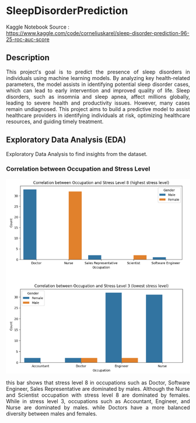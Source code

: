 # SleepDisorderPrediction
Kaggle Notebook Source : https://www.kaggle.com/code/corneliuskarel/sleep-disorder-prediction-96-25-roc-auc-score

## Description
<p align="justify">This project's goal is to predict the presence of sleep disorders in individuals using machine learning models. By analyzing key health-related parameters, the model assists in identifying potential sleep disorder cases, which can lead to early intervention and improved quality of life. Sleep disorders, such as insomnia and sleep apnea, affect millions globally, leading to severe health and productivity issues. However, many cases remain undiagnosed. This project aims to build a predictive model to assist healthcare providers in identifying individuals at risk, optimizing healthcare resources, and guiding timely treatment.
</p>

## Exploratory Data Analysis (EDA)
Exploratory Data Analysis to find insights from the dataset.

### Correlation between Occupation and Stress Level
![Bar Chart](Imgs/OccupationVsStressLevel.png)

<p align="justify">this bar shows that stress level 8 in occupations such as Doctor, Software Engineer, Sales Representative are dominated by males. Although the Nurse and Scientist occupation with stress level 8 are dominated by females. While in stress level 3, occupations such as Accountant, Engineer, and Nurse are dominated by males. while Doctors have a more balanced diversity between males and females.
</p>
